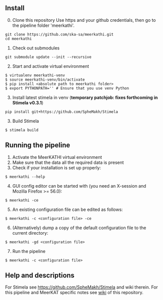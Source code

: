## Install
0. Clone this repository
Use https and your github credentials, then go to the pipeline folder 'meerkathi'.
```
git clone https://github.com/ska-sa/meerkathi.git
cd meerkathi
```
1. Check out submodules
```
git submodule update --init --recursive 
```
2. Start and activate virtual environment
```
$ virtualenv meerkathi-venv
$ source meerkathi-venv/bin/activate
$ pip install <absolute path to meerkathi folder>
$ export PYTHONPATH='' # Ensure that you use venv Python
```
3. Install latest stimela in venv (**temporary patchjob: fixes forthcoming in Stimela v0.3.1**)
```
pip install git+https://github.com/SpheMakh/Stimela
```

3. Build Stimela
```
$ stimela build
```

## Running the pipeline
1. Activate the MeerKATHI virtual environment
2. Make sure that the data all the required data is present
3. Check if your installation is set up properly: 
```
$ meerkathi --help
```
4. GUI config editor can be started with (you need an X-session and Mozilla Firefox >= 56.0):
```
$ meerkathi -ce
```
5. An existing configuration file can be edited as follows:
```
$ meerkathi -c <configuration file> -ce
```
6. (Alternatively) dump a copy of the default configuration file to the current directory:
```
$ meerkathi -gd <configuration file>
```
7. Run the pipeline
```
$ meerkathi -c <configuration file>
```

## Help and descriptions
For Stimela see https://github.com/SpheMakh/Stimela and wiki therein.
For this pipeline and MeerKAT specific notes see [wiki](https://github.com/ska-sa/meerkathi/wiki) of this repository.
